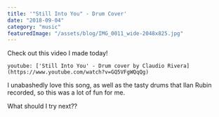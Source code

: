 ```yaml
---
title: '"Still Into You" - Drum Cover'
date: "2018-09-04"
category: "music"
featuredImage: "/assets/blog/IMG_0011_wide-2048x825.jpg"
---
```


Check out this video I made today!

`youtube: ['Still Into You' - Drum cover by Claudio Rivera](https://www.youtube.com/watch?v=GQ5VFgWQqQg)`

I unabashedly love this song, as well as the tasty drums that Ilan Rubin recorded, so this was a lot of fun for me.

What should I try next??
